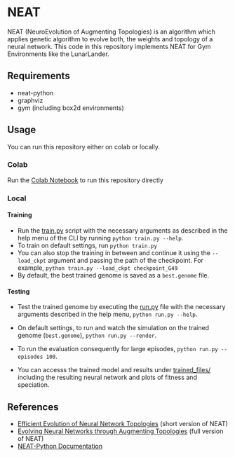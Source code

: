 # NEAT

NEAT (NeuroEvolution of Augmenting Topologies) is an algorithm which applies genetic algorithm to evolve both, the weights and topology of a neural network. This code in this repository implements NEAT for Gym Environments like the LunarLander.

## Requirements

* neat-python
* graphviz
* gym (including box2d environments)

## Usage

You can run this repository either on colab or locally.

### Colab

Run the [Colab Notebook](https://colab.research.google.com/drive/1-Fc57grgRzHnIG7eW3WVne3EjI0RL7KS?usp=sharing
) to run this repository directly

### Local
#### Training

* Run the [train.py](train.py) script with the necessary arguments as described in the help menu of the CLI by running `python train.py --help`. 
* To train on default settings, run `python train.py`
* You can also stop the training in between and continue it using the `--load_ckpt` argument and passing the path of the checkpoint. For example, `python train.py --load_ckpt checkpoint_G49`
* By default, the best trained genome is saved as a `best.genome` file.

#### Testing

* Test the trained genome by executing the [run.py](run.py) file with the necessary arguments described in the help menu, `python run.py --help`.
* On default settings, to run and watch the simulation on the trained genome (`best.genome`), `python run.py --render`.
* To run the evaluation consequently for large episodes, `python run.py --episodes 100`.

* You can accesss the trained model and results under [trained_files/](trained_files/) including the resulting neural network and plots of fitness and speciation.

## References

- [Efficient Evolution of Neural Network Topologies](http://nn.cs.utexas.edu/downloads/papers/stanley.cec02.pdf) (short version of NEAT)
- [Evolving Neural Networks through Augmenting Topologies](http://nn.cs.utexas.edu/downloads/papers/stanley.ec02.pdf) (full version of NEAT)
- [NEAT-Python Documentation](http://neat-python.readthedocs.io/en/latest/)
